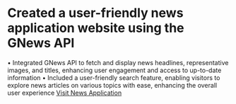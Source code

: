 # Created a user-friendly news application website using the GNews API
• Integrated GNews API to fetch and display news headlines, representative images, and titles, enhancing user
engagement and access to up-to-date information
• Included a user-friendly search feature, enabling visitors to explore news articles on various topics with ease,
enhancing the overall user experience
<a href="https://rohan-sharma2.github.io/NewsSphere/">Visit News Application</a>
